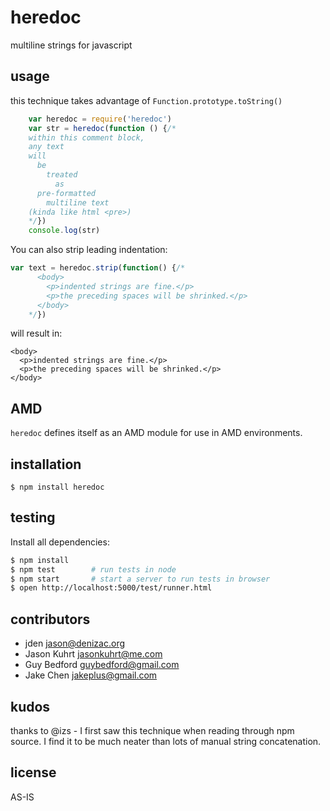 # heredoc
multiline strings for javascript

## usage

this technique takes advantage of `Function.prototype.toString()`

```js
    var heredoc = require('heredoc')
    var str = heredoc(function () {/*
    within this comment block,
    any text
    will
      be
        treated
          as
      pre-formatted
        multiline text
    (kinda like html <pre>)
    */})
    console.log(str)
```

You can also strip leading indentation:

```js
var text = heredoc.strip(function() {/*
      <body>
        <p>indented strings are fine.</p>
        <p>the preceding spaces will be shrinked.</p>
      </body>
    */})
```

will result in:

```
<body>
  <p>indented strings are fine.</p>
  <p>the preceding spaces will be shrinked.</p>
</body>

```

## AMD

`heredoc` defines itself as an AMD module for use in AMD environments.

## installation

    $ npm install heredoc

## testing

Install all dependencies:

```bash
$ npm install
$ npm test        # run tests in node
$ npm start       # start a server to run tests in browser
$ open http://localhost:5000/test/runner.html
```

## contributors

  - jden <jason@denizac.org>
  - Jason Kuhrt <jasonkuhrt@me.com>
  - Guy Bedford <guybedford@gmail.com>
  - Jake Chen <jakeplus@gmail.com>

## kudos

thanks to @izs - I first saw this technique when reading through npm source. I find it to be much neater than lots of manual string concatenation.

## license
AS-IS
